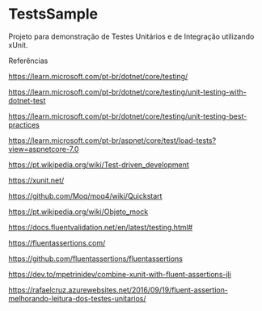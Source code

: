 # TestsSample

Projeto para demonstração de Testes Unitários e de Integração utilizando xUnit.

Referências

https://learn.microsoft.com/pt-br/dotnet/core/testing/

https://learn.microsoft.com/pt-br/dotnet/core/testing/unit-testing-with-dotnet-test

https://learn.microsoft.com/pt-br/dotnet/core/testing/unit-testing-best-practices

https://learn.microsoft.com/pt-br/aspnet/core/test/load-tests?view=aspnetcore-7.0

https://pt.wikipedia.org/wiki/Test-driven_development

https://xunit.net/

https://github.com/Moq/moq4/wiki/Quickstart

https://pt.wikipedia.org/wiki/Objeto_mock

https://docs.fluentvalidation.net/en/latest/testing.html#

https://fluentassertions.com/

https://github.com/fluentassertions/fluentassertions

https://dev.to/mpetrinidev/combine-xunit-with-fluent-assertions-jli

https://rafaelcruz.azurewebsites.net/2016/09/19/fluent-assertion-melhorando-leitura-dos-testes-unitarios/
